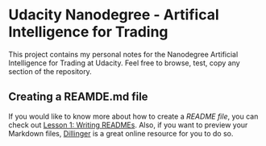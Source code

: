 # Udacity Nanodegree - Artifical Intelligence for Trading 
This project contains my personal notes for the Nanodegree Artificial Intelligence for Trading at Udacity. Feel free to browse, test, copy any section of the repository.

## Creating a REAMDE.md file
If you would like to know more about how to create a *README file*, you can check out [Lesson 1: Writing READMEs](https://classroom.udacity.com/courses/ud777). Also, if you want to preview your Markdown files, [Dillinger](https://dillinger.io/) is a great online resource for you to do so.

